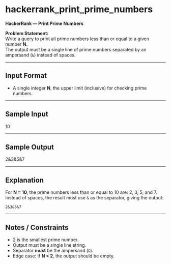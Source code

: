 # hackerrank_print_prime_numbers

**HackerRank — Print Prime Numbers**

**Problem Statement:**  
Write a query to print all prime numbers less than or equal to a given number **N**.  
The output must be a single line of prime numbers separated by an ampersand (`&`) instead of spaces.

---

## Input Format

- A single integer **N**, the upper limit (inclusive) for checking prime numbers.

---

## Sample Input

10

---

## Sample Output

2&3&5&7

---

## Explanation

For **N = 10**, the prime numbers less than or equal to 10 are: 2, 3, 5, and 7.  
Instead of spaces, the result must use `&` as the separator, giving the output:  

`2&3&5&7`

---

## Notes / Constraints

- 2 is the smallest prime number.  
- Output must be a single line string.  
- Separator **must** be the ampersand (`&`).  
- Edge case: If **N < 2**, the output should be empty.  
